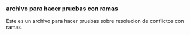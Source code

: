 ### archivo para hacer pruebas con ramas
Este es un archivo para hacer pruebas sobre resolucion de conflictos con ramas.

